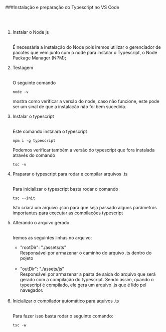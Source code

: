 ###Instalação e preparação do Typescript no VS Code

<br>
<br>

<ol>
  <li>Instalar o Node js</li>
  <br>
  <p>
  É necessária a instalação do Node pois iremos utilizar o gerenciador de pacotes que vem junto com o node para instalar o Typescript, o Node Package Manager (NPM);
  </p>
  
  <li>Testagem</li>
  <br>
  <p>O seguinte comando</p>

    node -v 

  <p>mostra como verificar a versão do node, caso não funcione, este pode ser um sinal de que a instalação não foi bem sucedida.</p>

  <li>Instalar o typescript</li>
  <br>
  
  <p>Este comando instalará o typescript</p>

    npm i -g typescript

  <p>Podemos verificar também a versão do typescript que fora instalada através do comando</p>

    tsc -v
  <li>Praparar o typescript para rodar e compilar arquivos .ts</li>
  <br>
  <p>Para inicializar o typescript basta rodar o comando</p>

    tsc --init

  <p>Isto criará um arquivo .json para que seja passado alguns parâmetros importantes para executar as compilações typescript</p>

  <li>Alterando o arquivo gerado</li>
  <br>
  <p>Iremos as seguintes linhas no arquivo:</p>
  <ul>
    <li>"rootDir": "./assets/ts"</li>
    Responsável por armazenar o caminho do arquivo .ts dentro do pojeto
    <br>
    <br>
   <li>"outDir": "./assets/js"</li>
    Responsável por armazenar a pasta de saida do arquivo que será gerado com a compilação do typescript. Sendo assim, quando o typescript é compilado, ele gera um arquivo .js que é lido pel navegador.
  </ul>
  <br>
  <li>Inicializar o compilador automático para aquivos .ts</li>
  <br>
  <p>Para fazer isso basta rodar o seguinte comando:</p>

    tsc -w
</ol>


	


